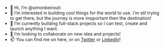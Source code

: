 - 👋 Hi, I’m @simonbeirouti
- 👀 I’m interested in building cool things for the world to use. I'm stil trying to get there, but the journey is more impportant then the destination!
- 🌱 I’m currently building full-stack projects so I can test, create and launch anything I want.
- 💞️ I’m looking to collaborate on new idea and projects!
- 📫 You can find me on here, or on [Twitter](https://twitter.com/simgbei) or [LinkedIn](https://linkedin.com/in/simonbeirouti)!
